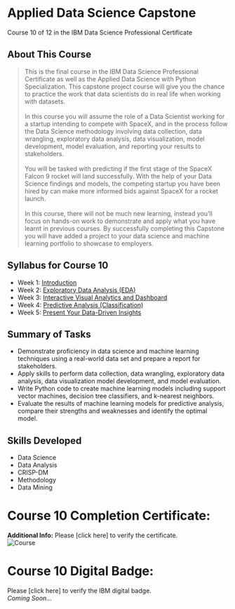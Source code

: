 # Applied Data Science Capstone
Course 10 of 12 in the IBM Data Science Professional Certificate
## About This Course
> This is the final course in the IBM Data Science Professional Certificate as well as the Applied Data Science with Python Specialization. This capstone project course will give you the chance to practice the work that data scientists do in real life when working with datasets.<br><br>
> In this course you will assume the role of a Data Scientist working for a startup intending to compete with SpaceX, and in the process follow the Data Science methodology involving data collection, data wrangling, exploratory data analysis, data visualization, model development, model evaluation, and reporting your results to stakeholders. <br><br>
> You will be tasked with predicting if the first stage of the SpaceX Falcon 9 rocket will land successfully. With the help of your Data Science findings and models, the competing startup you have been hired by can make more informed bids against SpaceX for a rocket launch. <br><br>
> In this course, there will not be much new learning, instead you’ll focus on hands-on work to demonstrate and apply what you have learnt in previous courses.  By successfully completing this Capstone you will have added a project to your data science and machine learning portfolio to showcase to employers.
## Syllabus for Course 10
- Week 1: [Introduction](https://github.com/KailaniBailey/IBM-Data-Science-Professional-Certificate/tree/main/10.%20Applied%20Data%20Science%20Capstone/Week%201:%20Introduction)
- Week 2: [Exploratory Data Analysis (EDA)](https://github.com/KailaniBailey/IBM-Data-Science-Professional-Certificate/tree/main/10.%20Applied%20Data%20Science%20Capstone/Week%202:%20Exploratory%20Data%20Analysis%20(EDA))
- Week 3: [Interactive Visual Analytics and Dashboard](https://github.com/KailaniBailey/IBM-Data-Science-Professional-Certificate/tree/main/10.%20Applied%20Data%20Science%20Capstone/Week%203:%20Interactive%20Visual%20Analytics%20and%20Dashboard)
- Week 4: [Predictive Analysis (Classification)](https://github.com/KailaniBailey/IBM-Data-Science-Professional-Certificate/tree/main/10.%20Applied%20Data%20Science%20Capstone/Week%204:%20Predictive%20Analysis%20(Classification))
- Week 5: [Present Your Data-Driven Insights](https://github.com/KailaniBailey/IBM-Data-Science-Professional-Certificate/tree/main/10.%20Applied%20Data%20Science%20Capstone/Week%205:%20Present%20Your%20Data-Driven%20Insights)
## Summary of Tasks
- Demonstrate proficiency in data science and machine learning techniques using a real-world data set and prepare a report for stakeholders.
- Apply skills to perform data collection, data wrangling, exploratory data analysis, data visualization model development, and model evaluation.
- Write Python code to create machine learning models including support vector machines, decision tree classifiers, and k-nearest neighbors.
- Evaluate the results of machine learning models for predictive analysis, compare their strengths and weaknesses and identify the optimal model.
## Skills Developed
- Data Science
- Data Analysis
- CRISP-DM
- Methodology
- Data Mining
# Course 10 Completion Certificate:
**Additional Info:** Please [click here] to verify the certificate. <br>
![Course](https://github.com/KailaniBailey/IBM-Data-Science-Professional-Certificate/assets/158431578/caed6e62-cf3a-4aef-8472-203b67a78654)
# Course 10 Digital Badge:
Please [click here] to verify the IBM digital badge.<br>
*Coming Soon...*
